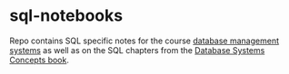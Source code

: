 # sql-notebooks

Repo contains SQL specific notes for the course [database management systems](https://www.novaims.unl.pt/gibis-unidades-curriculares-optativas?d=200032) as well as on the SQL chapters from the [Database Systems Concepts book](https://www.db-book.com/db7/university-lab-dir/sample_tables-dir/index.html).
